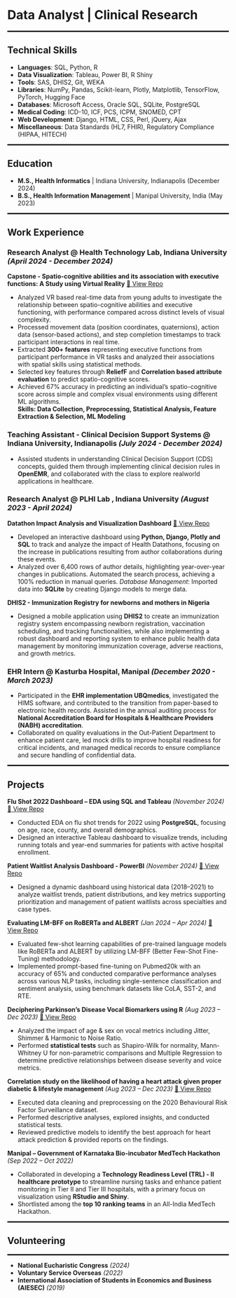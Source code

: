 # Data Analyst | Clinical Research
<hr style="border: dotted 1px; width: 100%;" />

## Technical Skills

- **Languages**:           SQL, Python, R 
- **Data Visualization**:  Tableau, Power BI, R Shiny 
- **Tools**:               SAS, DHIS2, Git, WEKA 
- **Libraries**:           NumPy, Pandas, Scikit-learn, Plotly, Matplotlib, TensorFlow, PyTorch, Hugging Face 
- **Databases**:           Microsoft Access, Oracle SQL, SQLite, PostgreSQL 
- **Medical Coding**:      ICD-10, ICF, PCS, ICPM, SNOMED, CPT 
- **Web Development**:     Django, HTML, CSS, Perl, jQuery, Ajax
- **Miscellaneous**:       Data Standards (HL7, FHIR), Regulatory Compliance (HIPAA, HITECH) 

<hr style="border: dotted 1px; width: 100%;" />             

## Education

- **M.S., Health Informatics** | Indiana University, Indianapolis (December 2024)  
- **B.S., Health Information Management** | Manipal University, India (May 2023)

<hr style="border: dotted 1px; width: 100%;" />  

## Work Experience  

### **Research Analyst @ Health Technology Lab, Indiana University** *(April 2024 - December 2024)*  
**Capstone - Spatio-cognitive abilities and its association with executive functions: A Study using Virtual Reality** 
[🔗 View Repo](https://github.com/fdsouza27/ExecutiveFunctions-Cognition)
- Analyzed VR based real-time data from young adults to investigate the relationship between spatio-cognitive abilities and executive functioning, with performance compared across distinct levels of visual complexity.    
- Processed movement data (position coordinates, quaternions), action data (sensor-based actions), and step completion timestamps to track participant interactions in real time. 
- Extracted **300+ features** representing executive functions from participant performance in VR tasks and analyzed their associations with spatial skills using statistical methods.  
- Selected key features through **ReliefF** and **Correlation based attribute evaluation** to predict spatio-cognitive scores.  
- Achieved 67% accuracy in predicting an individual’s spatio-cognitive score across simple and complex visual environments using different ML algorithms.  
**Skills: Data Collection, Preprocessing, Statistical Analysis, Feature Extraction & Selection, ML Modeling**

### **Teaching Assistant - Clinical Decision Support Systems @ Indiana University, Indianapolis** *(July 2024 - December 2024)*  
- Assisted students in understanding Clinical Decision Support (CDS) concepts, guided them through implementing clinical decision rules in **OpenEMR**, and collaborated with the class to explore realworld applications in healthcare.  

### **Research Analyst @ PLHI Lab , Indiana University** *(August 2023 - April 2024)*  
**Datathon Impact Analysis and Visualization Dashboard** 
[🔗 View Repo](https://github.com/fdsouza27/DatathonImpact)
- Developed an interactive dashboard using **Python, Django, Plotly and SQL** to track and analyze the impact of Health Datathons, focusing on the increase in publications resulting from author collaborations during these events.  
- Analyzed over 6,400 rows of author details, highlighting year-over-year changes in publications. Automated the search process, achieving a 100% reduction in manual queries. 
*Database Management*: Imported data into **SQLite** by creating Django models to merge data.   

**DHIS2 - Immunization Registry for newborns and mothers in Nigeria**
- Designed a mobile application using **DHIS2** to create an immunization registry system encompassing newborn registration, vaccination scheduling, and tracking functionalities, while also implementing a robust dashboard and reporting system to enhance public health data management by monitoring immunization coverage, adverse reactions, and growth metrics.

### **EHR Intern @ Kasturba Hospital, Manipal** *(December 2020 - March 2023)*  
- Participated in the **EHR implementation UBQmedics**, investigated the HIMS software, and contributed to the transition from paper-based to electronic health records. Assisted in the annual auditing process for **National Accreditation Board for Hospitals & Healthcare Providers (NABH) accreditation**. 
- Collaborated on quality evaluations in the Out-Patient Department to enhance patient care, led mock drills to improve hospital readiness for critical incidents, and managed medical records to ensure compliance and secure handling of confidential data.

<hr style="border: dotted 1px; width: 100%;" />  

## Projects

**Flu Shot 2022 Dashboard – EDA using SQL and Tableau**  *(November 2024)*  
[🔗 View Repo](https://github.com/fdsouza27/Flu-Shot-Dashboard)
- Conducted EDA on flu shot trends for 2022 using **PostgreSQL**, focusing on age, race, county, and overall demographics. 
- Designed an interactive Tableau dashboard to visualize trends, including running totals and year-end summaries for patients with active hospital enrollment.

**Patient Waitlist Analysis Dashboard - PowerBI** *(November 2024)*
[🔗 View Repo](https://github.com/fdsouza27/Patient-WaitList-Dashboard)
- Designed a dynamic dashboard using historical data (2018–2021) to analyze waitlist trends, patient distributions, and key metrics supporting prioritization and management of patient waitlists across specialties and case types. 

**Evaluating LM-BFF on RoBERTa and ALBERT**  *(Jan 2024 – Apr 2024)* 
[🔗 View Repo](https://github.com/fdsouza27/LM-BFF)
- Evaluated few-shot learning capabilities of pre-trained language models like RoBERTa and ALBERT by utilizing LM-BFF (Better Few-Shot Fine-Tuning) methodology. 
- Implemented prompt-based fine-tuning on Pubmed20k with an accuracy of 65% and conducted comparative performance analyses across various NLP tasks, including single-sentence classification and sentiment analysis, using benchmark datasets like CoLA, SST-2, and RTE.

**Deciphering Parkinson’s Disease Vocal Biomarkers using R** *(Aug 2023 – Dec 2023)* 
[🔗 View Repo](https://github.com/fdsouza27/Parkinsons_VoiceMetrics)
- Analyzed the impact of age & sex on vocal metrics including Jitter, Shimmer & Harmonic to Noise Ratio. 
- Performed **statistical tests** such as Shapiro-Wilk for normality, Mann-Whitney U for non-parametric comparisons and Multiple Regression to determine predictive relationships between disease severity and voice metrics.

**Correlation study on the likelihood of having a heart attack given proper diabetic & lifestyle management** *(Aug 2023 – Dec 2023)* 
[🔗 View Repo](https://github.com/fdsouza27/HeartAttack-Prediction)
- Executed data cleaning and preprocessing on the 2020 Behavioural Risk Factor Surveillance dataset. 
- Performed descriptive analyses, explored insights, and conducted statistical tests. 
- Reviewed predictive models to identify the best approach for heart attack prediction & provided reports on the findings.

**Manipal – Government of Karnataka Bio-incubator MedTech Hackathon**  *(Sep 2022 – Oct 2022)* 
- Collaborated in developing a **Technology Readiness Level (TRL) - II healthcare prototype** to streamline nursing tasks and enhance patient monitoring in Tier II and Tier III hospitals, with a primary focus on visualization using **RStudio and Shiny**.  
- Shortlisted among the **top 10 ranking teams** in an All-India MedTech Hackathon.

<hr style="border: dotted 1px; width: 100%;" />  

## Volunteering
<hr style="border: dotted 1px; width: 100%;" />

- **National Eucharistic Congress** *(2024)*
- **Voluntary Service Overseas** *(2022)*  
- **International Association of Students in Economics and Business (AIESEC)** *(2019)*


